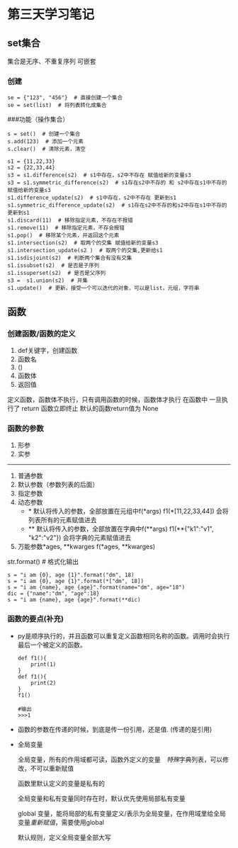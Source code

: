 # 第三天学习笔记

## set集合
集合是无序、不重复序列
可嵌套


### 创建
```
se = {"123", "456"}  # 直接创建一个集合
se = set(list)  # 将列表转化成集合
```

###功能（操作集合）
```
s = set()  # 创建一个集合
s.add(123)  # 添加一个元素
s.clear()  # 清除元素，清空

s1 = {11,22,33}
s2 = {22,33,44}
s3 = s1.difference(s2)  # s1中存在，s2中不存在 赋值给新的变量s3
s3 = s1.symmetric_difference(s2)  # s1存在s2中不存的 和 s2中存在s1中不存的 赋值给新的变量s3
s1.difference_update(s2)  # s1中存在，s2中不存在 更新到s1
s1.symmetric_difference_update(s2)  # s1存在s2中不存的和s2中存在s1中不存的更新到s1
s1.discard(11)  # 移除指定元素，不存在不报错
s1.remove(11)  # 移除指定元素，不存会报错
s1.pop()  # 移除某个元素，并返回这个元素
s1.intersection(s2)  # 取两个的交集 赋值给新的变量s3
s1.intersection_update(s2 )  # 取两个的交集,更新给s1
s1.isdisjoint(s2)  # 判断两个集合有没有交集
s1.issubset(s2)  # 是否是子序列
s1.issuperset(s2)  # 是否是父序列
s3 =  s1.union(s2)  # 并集
s1.update()  # 更新，接受一个可以迭代的对象，可以是list，元组，字符串
```

## 函数
### 创建函数/函数的定义
1. def关键字，创建函数
2. 函数名
3. ()
4. 函数体
5. 返回值

定义函数，函数体不执行，只有调用函数的时候，函数体才执行
在函数中 一旦执行了 return 函数立即终止
默认的函数return值为 None

### 函数的参数
1. 形参
2. 实参
------------
1. 普通参数
2. 默认参数（参数列表的后面）
3. 指定参数
4. 动态参数
    * \*  默认将传入的参数，全部放置在元组中f(\*args)   f1(*[11,22,33,44]) 会将列表所有的元素赋值进去
    * \** 默认将传入的参数，全部放置在字典中f(\*\*args)  f1(**{"k1":"v1", "k2":"v2"}) 会将字典的元素赋值进去
5. 万能参数*ages, **kwarges  f(*ages, **kwarges)
  
    
str.format() #  格式化输出

```
s = "i am {0}, age {1}".format("dm", 18)
s = "i am {0}, age {1}".format(*["dm", 18])
s = "i am {name}, age {age}".format(name="dm", age="18")
dic = {"name":"dm", "age":18}
s = "i am {name}, age {age}".format(**dic)
```

### 函数的要点(补充)

* py是顺序执行的，并且函数可以重复定义函数相同名称的函数。调用时会执行最后一个被定义的函数。
    ```
    def f1(){
        print(1)
    }
    def f1(){
        print(2)
    }
    f1()
    
    #输出
    >>>1
    ```
* 函数的参数在传递的时候，到底是传一份引用，还是值. (传递的是引用)



* 全局变量

    全局变量，所有的作用域都可读，函数外定义的变量　*特殊*字典列表，可以修改，不可以重新赋值
    
    函数里默认定义的变量是私有的
    
    全局变量和私有变量同时存在时，默认优先使用局部私有变量
    
    global 变量，能将局部的私有变量定义/表示为全局变量，在作用域里给全局变量*重新赋值*，需要使用global
    
    默认规则，定义全局变量全部大写
   
